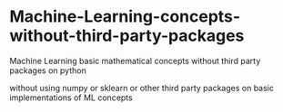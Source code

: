 # Machine-Learning-concepts-without-third-party-packages
Machine Learning basic mathematical concepts without third party packages on python

without using numpy or sklearn or other third party packages
on basic implementations of ML concepts

